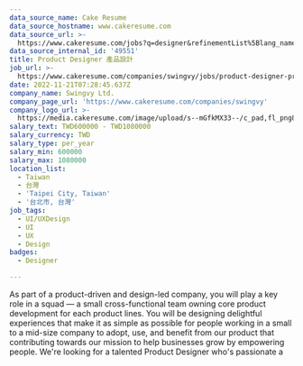 ```yaml
---
data_source_name: Cake Resume
data_source_hostname: www.cakeresume.com
data_source_url: >-
  https://www.cakeresume.com/jobs?q=designer&refinementList%5Blang_name%5D%5B0%5D=English&refinementList%5Bsalary_type%5D=per_year
data_source_internal_id: '49551'
title: Product Designer 產品設計
job_url: >-
  https://www.cakeresume.com/companies/swingvy/jobs/product-designer-product-design
date: 2022-11-21T07:28:45.637Z
company_name: Swingvy Ltd.
company_page_url: 'https://www.cakeresume.com/companies/swingvy'
company_logo_url: >-
  https://media.cakeresume.com/image/upload/s--mGfkMX33--/c_pad,fl_png8,h_200,w_200/v1659418857/hlrfahyv2vzczghwlumf.png
salary_text: TWD600000 - TWD1080000
salary_currency: TWD
salary_type: per_year
salary_min: 600000
salary_max: 1080000
location_list:
  - Taiwan
  - 台灣
  - 'Taipei City, Taiwan'
  - '台北市, 台灣'
job_tags:
  - UI/UXDesign
  - UI
  - UX
  - Design
badges:
  - Designer

---
```


As part of a product-driven and design-led company, you will play a key role in a squad — a small cross-functional team owning core product development for each product lines. You will be designing delightful experiences that make it as simple as possible for people working in a small to a mid-size company to adopt, use, and benefit from our product that contributing towards our mission to help businesses grow by empowering people. We're looking for a talented Product Designer who's passionate a